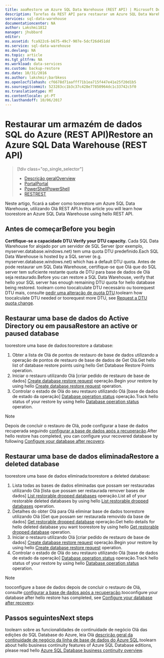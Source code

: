 ```yaml
---
title: aaaRestore um Azure SQL Data Warehouse (REST API) | Microsoft Docs
description: Tarefas da REST API para restaurar um Azure SQL Data Warehouse.
services: sql-data-warehouse
documentationcenter: NA
author: Lakshmi1812
manager: jhubbard
editor: 
ms.assetid: fca922c6-b675-49c7-907e-5dcf26d451dd
ms.service: sql-data-warehouse
ms.devlang: NA
ms.topic: article
ms.tgt_pltfrm: NA
ms.workload: data-services
ms.custom: backup-restore
ms.date: 10/31/2016
ms.author: lakshmir;barbkess
ms.openlocfilehash: cf6678d71aafff71b1ea715f447e41e25f20d1b5
ms.sourcegitcommit: 523283cc1b3c37c428e77850964dc1c33742c5f0
ms.translationtype: MT
ms.contentlocale: pt-PT
ms.lasthandoff: 10/06/2017
---
```

# <a name="restore-an-azure-sql-data-warehouse-rest-api"></a><span data-ttu-id="ddaff-103">Restaurar um armazém de dados SQL do Azure (REST API)</span><span class="sxs-lookup"><span data-stu-id="ddaff-103">Restore an Azure SQL Data Warehouse (REST API)</span></span>
> [!div class="op_single_selector"]
> * <span data-ttu-id="ddaff-104">[Descrição geral][Overview]</span><span class="sxs-lookup"><span data-stu-id="ddaff-104">[Overview][Overview]</span></span>
> * <span data-ttu-id="ddaff-105">[Portal][Portal]</span><span class="sxs-lookup"><span data-stu-id="ddaff-105">[Portal][Portal]</span></span>
> * <span data-ttu-id="ddaff-106">[PowerShell][PowerShell]</span><span class="sxs-lookup"><span data-stu-id="ddaff-106">[PowerShell][PowerShell]</span></span>
> * <span data-ttu-id="ddaff-107">[REST][REST]</span><span class="sxs-lookup"><span data-stu-id="ddaff-107">[REST][REST]</span></span>
> 
> 

<span data-ttu-id="ddaff-108">Neste artigo, ficará a saber como toorestore um Azure SQL Data Warehouse, utilizando Olá REST API.</span><span class="sxs-lookup"><span data-stu-id="ddaff-108">In this article you will learn how toorestore an Azure SQL Data Warehouse using hello REST API.</span></span>

## <a name="before-you-begin"></a><span data-ttu-id="ddaff-109">Antes de começar</span><span class="sxs-lookup"><span data-stu-id="ddaff-109">Before you begin</span></span>
<span data-ttu-id="ddaff-110">**Certifique-se a capacidade DTU.**</span><span class="sxs-lookup"><span data-stu-id="ddaff-110">**Verify your DTU capacity.**</span></span> <span data-ttu-id="ddaff-111">Cada SQL Data Warehouse for alojado por um servidor de SQL Server (por exemplo, myserver.database.windows.net) tem uma quota DTU predefinido.</span><span class="sxs-lookup"><span data-stu-id="ddaff-111">Each SQL Data Warehouse is hosted by a SQL server (e.g. myserver.database.windows.net) which has a default DTU quota.</span></span>  <span data-ttu-id="ddaff-112">Antes de pode restaurar um SQL Data Warehouse, certifique-se que Olá que do SQL server tem suficiente restante quota de DTU para base de dados de Olá seja restaurado.</span><span class="sxs-lookup"><span data-stu-id="ddaff-112">Before you can restore a SQL Data Warehouse, verify that hello your SQL server has enough remaining DTU quota for hello database being restored.</span></span> <span data-ttu-id="ddaff-113">toolearn como toocalculate DTU necessário ou toorequest DTU mais, consulte [pedir uma alteração de quota DTU][Request a DTU quota change].</span><span class="sxs-lookup"><span data-stu-id="ddaff-113">toolearn how toocalculate DTU needed or toorequest more DTU, see [Request a DTU quota change][Request a DTU quota change].</span></span>

## <a name="restore-an-active-or-paused-database"></a><span data-ttu-id="ddaff-114">Restaurar uma base de dados do Active Directory ou em pausa</span><span class="sxs-lookup"><span data-stu-id="ddaff-114">Restore an active or paused database</span></span>
<span data-ttu-id="ddaff-115">toorestore uma base de dados:</span><span class="sxs-lookup"><span data-stu-id="ddaff-115">toorestore a database:</span></span>

1. <span data-ttu-id="ddaff-116">Obter a lista de Olá de pontos de restauro de base de dados utilizando a operação de pontos de restauro de base de dados de Get Olá.</span><span class="sxs-lookup"><span data-stu-id="ddaff-116">Get hello list of database restore points using hello Get Database Restore Points operation.</span></span>
2. <span data-ttu-id="ddaff-117">Iniciar o restauro utilizando Olá [criar pedido de restauro de base de dados] [ Create database restore request] operação.</span><span class="sxs-lookup"><span data-stu-id="ddaff-117">Begin your restore by using hello [Create database restore request][Create database restore request] operation.</span></span>
3. <span data-ttu-id="ddaff-118">Controlar o estado de Olá do seu restauro utilizando Olá [base de dados de estado da operação] [ Database operation status] operação.</span><span class="sxs-lookup"><span data-stu-id="ddaff-118">Track hello status of your restore by using hello [Database operation status][Database operation status] operation.</span></span>

> [!NOTE]
> <span data-ttu-id="ddaff-119">Depois de concluir o restauro de Olá, pode configurar a base de dados recuperada seguindo [configurar a base de dados após a recuperação][Configure your database after recovery].</span><span class="sxs-lookup"><span data-stu-id="ddaff-119">After hello restore has completed, you can configure your recovered database by following [Configure your database after recovery][Configure your database after recovery].</span></span>
> 
> 

## <a name="restore-a-deleted-database"></a><span data-ttu-id="ddaff-120">Restaurar uma base de dados eliminada</span><span class="sxs-lookup"><span data-stu-id="ddaff-120">Restore a deleted database</span></span>
<span data-ttu-id="ddaff-121">toorestore uma base de dados eliminada:</span><span class="sxs-lookup"><span data-stu-id="ddaff-121">toorestore a deleted database:</span></span>

1. <span data-ttu-id="ddaff-122">Lista todas as bases de dados eliminadas que possam ser restauradas utilizando Olá [lista que possam ser restaurada remover bases de dados] [ List restorable dropped databases] operação.</span><span class="sxs-lookup"><span data-stu-id="ddaff-122">List all of your restorable deleted databases by using hello [List restorable dropped databases][List restorable dropped databases] operation.</span></span>
2. <span data-ttu-id="ddaff-123">Detalhes do obter Olá para Olá eliminar base de dados toorestore utilizando Olá [Get que possam ser restaurada removido da base de dados] [ Get restorable dropped database] operação.</span><span class="sxs-lookup"><span data-stu-id="ddaff-123">Get hello details for hello deleted database you want toorestore by using hello [Get restorable dropped database][Get restorable dropped database] operation.</span></span>
3. <span data-ttu-id="ddaff-124">Iniciar o restauro utilizando Olá [criar pedido de restauro de base de dados] [ Create database restore request] operação.</span><span class="sxs-lookup"><span data-stu-id="ddaff-124">Begin your restore by using hello [Create database restore request][Create database restore request] operation.</span></span>
4. <span data-ttu-id="ddaff-125">Controlar o estado de Olá do seu restauro utilizando Olá [base de dados de estado da operação] [ Database operation status] operação.</span><span class="sxs-lookup"><span data-stu-id="ddaff-125">Track hello status of your restore by using hello [Database operation status][Database operation status] operation.</span></span>

> [!NOTE]
> <span data-ttu-id="ddaff-126">tooconfigure a base de dados depois de concluir o restauro de Olá, consulte [configurar a base de dados após a recuperação][Configure your database after recovery].</span><span class="sxs-lookup"><span data-stu-id="ddaff-126">tooconfigure your database after hello restore has completed, see [Configure your database after recovery][Configure your database after recovery].</span></span>
> 
> 

## <a name="next-steps"></a><span data-ttu-id="ddaff-127">Passos seguintes</span><span class="sxs-lookup"><span data-stu-id="ddaff-127">Next steps</span></span>
<span data-ttu-id="ddaff-128">toolearn sobre as funcionalidades de continuidade de negócio Olá das edições do SQL Database do Azure, leia Olá [descrição geral da continuidade de negócio da linha de base de dados do Azure SQL][Azure SQL Database business continuity overview].</span><span class="sxs-lookup"><span data-stu-id="ddaff-128">toolearn about hello business continuity features of Azure SQL Database editions, please read hello [Azure SQL Database business continuity overview][Azure SQL Database business continuity overview].</span></span>

<!--Image references-->

<!--Article references-->
[Azure SQL Database business continuity overview]: ../sql-database/sql-database-business-continuity.md
[Request a DTU quota change]: ./sql-data-warehouse-get-started-create-support-ticket.md#request-quota-change
[Configure your database after recovery]: ../sql-database/sql-database-disaster-recovery.md#configure-your-database-after-recovery
[How tooinstall and configure Azure PowerShell]: /powershell/azureps-cmdlets-docs
[Overview]: ./sql-data-warehouse-restore-database-overview.md
[Portal]: ./sql-data-warehouse-restore-database-portal.md
[PowerShell]: ./sql-data-warehouse-restore-database-powershell.md
[REST]: ./sql-data-warehouse-restore-database-rest-api.md

<!--MSDN references-->
[Create database restore request]: https://msdn.microsoft.com/library/azure/dn509571.aspx
[Database operation status]: https://msdn.microsoft.com/library/azure/dn720371.aspx
[Get restorable dropped database]: https://msdn.microsoft.com/library/azure/dn509574.aspx
[List restorable dropped databases]: https://msdn.microsoft.com/library/azure/dn509562.aspx
[Restore-AzureRmSqlDatabase]: https://msdn.microsoft.com/library/mt693390.aspx

<!--Other Web references-->
[Azure Portal]: https://portal.azure.com/
[Microsoft Web Platform Installer]: https://aka.ms/webpi-azps
